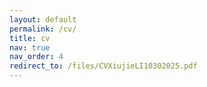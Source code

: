 ```yaml
---
layout: default
permalink: /cv/
title: cv
nav: true
nav_order: 4
redirect_to: /files/CVXiujieLI10302025.pdf
---
```

